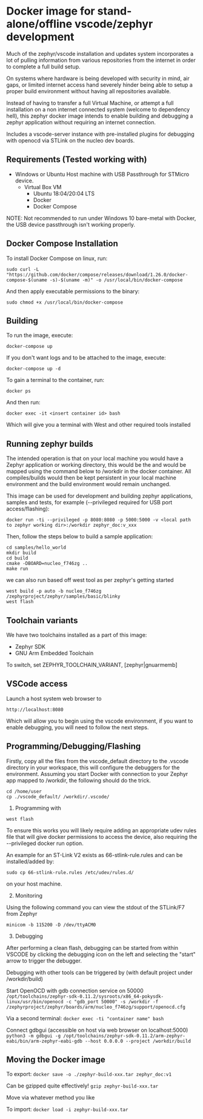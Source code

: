 # Docker image for stand-alone/offline vscode/zephyr development

Much of the zephyr/vscode installation and updates system incorporates a lot of pulling information 
from various repositories from the internet in order to complete a full build setup. 

On systems where hardware is being developed with security in mind, air gaps, or limited 
internet access hand severely hinder being able to setup a proper build environment without 
having all repositories available.

Instead of having to transfer a full Virtual Machine, or attempt a full installation on a 
non internet connected system (welcome to dependency hell), this zephyr docker image 
intends to enable building and debugging a zephyr application without requiring an internet 
connection.

Includes a vscode-server instance with pre-installed plugins for debugging with openocd via
STLink on the nucleo dev boards.

## Requirements (Tested working with)

 * Windows or Ubuntu Host machine with USB Passthrough for STMicro device.
   * Virtual Box VM
     * Ubuntu 18:04/20:04 LTS
     * Docker
     * Docker Compose

NOTE: Not recommended to run under Windows 10 bare-metal with Docker, the USB device passthrough isn't
working properly.

## Docker Compose Installation

To install Docker Compose on linux, run:

```sudo curl -L "https://github.com/docker/compose/releases/download/1.26.0/docker-compose-$(uname -s)-$(uname -m)" -o /usr/local/bin/docker-compose```

And then apply executable permissions to the binary:

```sudo chmod +x /usr/local/bin/docker-compose```

## Building
To run the image, execute:

```docker-compose up```

If you don't want logs and to be attached to the image, execute:

```docker-compose up -d```

To gain a terminal to the container, run:

```docker ps```

And then run:

```docker exec -it <insert container id> bash```

Which will give you a terminal with West and other required tools installed

## Running zephyr builds

The intended operation is that on your local machine you would have a Zephyr application 
or working directory, this would be the <local path to zephyr working dir> and would be 
mapped using the command below to /workdir in the docker container. 
All compiles/builds would then be kept persistent in your local
machine environment and the build environment would remain unchanged.

This image can be used for development and building zephyr applications, samples and tests,
for example (--privileged required for USB port access/flashing):

```
docker run -ti --privileged -p 8080:8080 -p 5000:5000 -v <local path to zephyr working dir>:/workdir zephyr_doc:v_xxx
```

Then, follow the steps below to build a sample application:

```
cd samples/hello_world
mkdir build
cd build
cmake -DBOARD=nucleo_f746zg ..
make run
```

we can also run based off west tool as per zephyr's getting started

```
west build -p auto -b nucleo_f746zg /zephyrproject/zephyr/samples/basic/blinky
west flash
```

## Toolchain variants

We have two toolchains installed as a part of this image:
- Zephyr SDK
- GNU Arm Embedded Toolchain

To switch, set ZEPHYR_TOOLCHAIN_VARIANT, [zephyr|gnuarmemb]

## VSCode access

Launch a host system web browser to 

```http://localhost:8080```

Which will allow you to begin using the vscode environment, if you want to 
enable debugging, you will need to follow the next steps.

## Programming/Debugging/Flashing

Firstly, copy all the files from the vscode_default directory to the .vscode directory
in your workspace, this will configure the debuggers for the environment. Assuming you
start Docker with connection to your Zephyr app mapped to /workdir, the following
should do the trick.

```
cd /home/user
cp ./vscode_default/ /workdir/.vscode/
```

1. Programming with 

```west flash```

To ensure this works you will likely require adding an appropriate udev rules file that will give
docker permissions to access the device, also requiring the --privileged docker run option.

An example for an ST-Link V2 exists as 66-stlink-rule.rules and can be installed/added by:

```sudo cp 66-stlink-rule.rules /etc/udev/rules.d/```

on your host machine.

2. Monitoring

Using the following command you can view the stdout of the STLink/F7 from Zephyr

```minicom -b 115200 -D /dev/ttyACM0```

3. Debugging

After performing a clean flash, debugging can be started from within VSCODE by 
clicking the debugging icon on the left and selecting the "start" arrow to trigger the 
debugger.

Debugging with other tools can be triggered by (with default project under /workdir/build)

Start OpenOCD with gdb connection service on 50000
```/opt/toolchains/zephyr-sdk-0.11.2/sysroots/x86_64-pokysdk-linux/usr/bin/openocd -c "gdb_port 50000" -s /workdir -f /zephyrproject/zephyr/boards/arm/nucleo_f746zg/support/openocd.cfg```

Via a second terminal:
```docker exec -ti "container name" bash```

Connect gdbgui (accessible on host via web browser on localhost:5000)
```python3 -m gdbgui -g /opt/toolchains/zephyr-sdk-0.11.2/arm-zephyr-eabi/bin/arm-zephyr-eabi-gdb --host 0.0.0.0 --project /workdir/build```

## Moving the Docker image

To export:
```docker save -o ./zephyr-build-xxx.tar zephyr_doc:v1```

Can be gzipped quite effectively!
```gzip zephyr-build-xxx.tar```

Move via whatever method you like

To import:
```docker load -i zephyr-build-xxx.tar```

